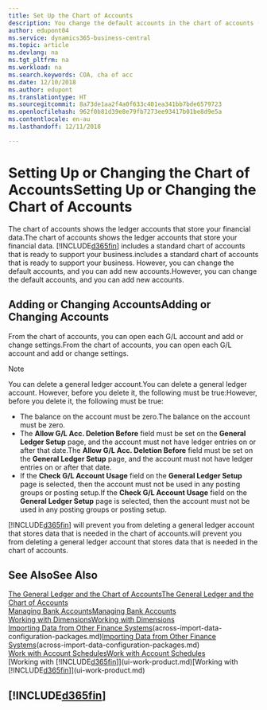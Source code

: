 ```yaml
---
title: Set Up the Chart of Accounts
description: You change the default accounts in the chart of accounts (COA), and you can add new accounts.
author: edupont04
ms.service: dynamics365-business-central
ms.topic: article
ms.devlang: na
ms.tgt_pltfrm: na
ms.workload: na
ms.search.keywords: COA, cha of acc
ms.date: 12/10/2018
ms.author: edupont
ms.translationtype: HT
ms.sourcegitcommit: 8a73de1aa2f4a0f633c401ea341bb7bde6579723
ms.openlocfilehash: 962f0b81d39e8e79fb7273ee93417b01be8d9e5a
ms.contentlocale: en-au
ms.lasthandoff: 12/11/2018

---
```

# <a name="setting-up-or-changing-the-chart-of-accounts"></a><span data-ttu-id="a24e9-103">Setting Up or Changing the Chart of Accounts</span><span class="sxs-lookup"><span data-stu-id="a24e9-103">Setting Up or Changing the Chart of Accounts</span></span>
<span data-ttu-id="a24e9-104">The chart of accounts shows the ledger accounts that store your financial data.</span><span class="sxs-lookup"><span data-stu-id="a24e9-104">The chart of accounts shows the ledger accounts that store your financial data.</span></span> [!INCLUDE[d365fin](includes/d365fin_md.md)] <span data-ttu-id="a24e9-105">includes a standard chart of accounts that is ready to support your business.</span><span class="sxs-lookup"><span data-stu-id="a24e9-105">includes a standard chart of accounts that is ready to support your business.</span></span>
<span data-ttu-id="a24e9-106">However, you can change the default accounts, and you can add new accounts.</span><span class="sxs-lookup"><span data-stu-id="a24e9-106">However, you can change the default accounts, and you can add new accounts.</span></span>  

## <a name="adding-or-changing-accounts"></a><span data-ttu-id="a24e9-107">Adding or Changing Accounts</span><span class="sxs-lookup"><span data-stu-id="a24e9-107">Adding or Changing Accounts</span></span>
<span data-ttu-id="a24e9-108">From the chart of accounts, you can open each G/L account and add or change settings.</span><span class="sxs-lookup"><span data-stu-id="a24e9-108">From the chart of accounts, you can open each G/L account and add or change settings.</span></span>

> [!NOTE]  
>   <span data-ttu-id="a24e9-109">You can delete a general ledger account.</span><span class="sxs-lookup"><span data-stu-id="a24e9-109">You can delete a general ledger account.</span></span> <span data-ttu-id="a24e9-110">However, before you delete it, the following must be true:</span><span class="sxs-lookup"><span data-stu-id="a24e9-110">However, before you delete it, the following must be true:</span></span>  
>  
>   * <span data-ttu-id="a24e9-111">The balance on the account must be zero.</span><span class="sxs-lookup"><span data-stu-id="a24e9-111">The balance on the account must be zero.</span></span>  
>   * <span data-ttu-id="a24e9-112">The **Allow G/L Acc. Deletion Before** field must be set on the **General Ledger Setup** page, and the account must not have ledger entries on or after that date.</span><span class="sxs-lookup"><span data-stu-id="a24e9-112">The **Allow G/L Acc. Deletion Before** field must be set on the **General Ledger Setup** page, and the account must not have ledger entries on or after that date.</span></span>  
>   * <span data-ttu-id="a24e9-113">If the **Check G/L Account Usage** field on the **General Ledger Setup** page is selected, then the account must not be used in any posting groups or posting setup.</span><span class="sxs-lookup"><span data-stu-id="a24e9-113">If the **Check G/L Account Usage** field on the **General Ledger Setup** page is selected, then the account must not be used in any posting groups or posting setup.</span></span>  

[!INCLUDE[d365fin](includes/d365fin_md.md)] <span data-ttu-id="a24e9-114">will prevent you from deleting a general ledger account that stores data that is needed in the chart of accounts.</span><span class="sxs-lookup"><span data-stu-id="a24e9-114">will prevent you from deleting a general ledger account that stores data that is needed in the chart of accounts.</span></span>  

## <a name="see-also"></a><span data-ttu-id="a24e9-115">See Also</span><span class="sxs-lookup"><span data-stu-id="a24e9-115">See Also</span></span>
[<span data-ttu-id="a24e9-116">The General Ledger and the Chart of Accounts</span><span class="sxs-lookup"><span data-stu-id="a24e9-116">The General Ledger and the Chart of Accounts</span></span>](finance-general-ledger.md)  
[<span data-ttu-id="a24e9-117">Managing Bank Accounts</span><span class="sxs-lookup"><span data-stu-id="a24e9-117">Managing Bank Accounts</span></span>](bank-manage-bank-accounts.md)  
[<span data-ttu-id="a24e9-118">Working with Dimensions</span><span class="sxs-lookup"><span data-stu-id="a24e9-118">Working with Dimensions</span></span>](finance-dimensions.md)  
<span data-ttu-id="a24e9-119">[Importing Data from Other Finance Systems](across-import-data-configuration-packages.md)(across-import-data-configuration-packages.md)</span><span class="sxs-lookup"><span data-stu-id="a24e9-119">[Importing Data from Other Finance Systems](across-import-data-configuration-packages.md)(across-import-data-configuration-packages.md)</span></span>  
[<span data-ttu-id="a24e9-120">Work with Account Schedules</span><span class="sxs-lookup"><span data-stu-id="a24e9-120">Work with Account Schedules</span></span>](bi-how-work-account-schedule.md)  
<span data-ttu-id="a24e9-121">[Working with [!INCLUDE[d365fin](includes/d365fin_md.md)]](ui-work-product.md)</span><span class="sxs-lookup"><span data-stu-id="a24e9-121">[Working with [!INCLUDE[d365fin](includes/d365fin_md.md)]](ui-work-product.md)</span></span>  

## [!INCLUDE[d365fin](includes/free_trial_md.md)]

